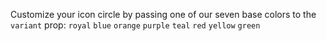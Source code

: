 Customize your icon circle by passing one of our seven base colors to the `variant` prop: `royal` `blue` `orange` `purple` `teal` `red` `yellow` `green`

